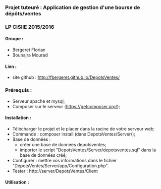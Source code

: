 ### Projet tuteuré : Application de gestion d'une bourse de dépôts/ventes ###
### LP CISIIE 2015/2016 ###

#### Groupe : ####
* Bergeret Florian
* Bounajra Mourad

#### Lien : ####
* site github : http://fbergeret.github.io/DepotsVentes/

### Prérequis : ###

* Serveur apache et mysql;
* Composer sur le serveur (https://getcomposer.org/);

#### Installation : ####
* Télécharger le projet et le placer dans la racine de votre serveur web;
* Commande : composer install (dans DepotsVentes/Server/);
* Base de données : 
  * créer une base de données depotsventes;
  * importer le script "DepotsVentes/Server/depotsventes.sql" dans la base de données créé;
* Configurer : mettre vos informations dans le fichier "DepotsVentes/Server/app/Configuration.php".
* Tester : http://server/DepotsVentes/Client

#### Utilisation : ####

